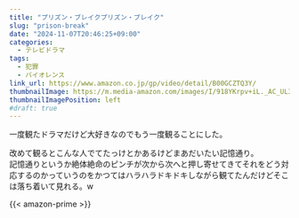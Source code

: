 ```yaml
---
title: "プリズン・ブレイクプリズン・ブレイク"
slug: "prison-break"
date: "2024-11-07T20:46:25+09:00"
categories:
  - テレビドラマ
tags:
  - 犯罪
  - バイオレンス 
link_url: https://www.amazon.co.jp/gp/video/detail/B00GCZTQ3Y/
thumbnailImage: https://m.media-amazon.com/images/I/918YKrpv+iL._AC_UL320_.jpg
thumbnailImagePosition: left
#draft: true
---
```

一度観たドラマだけど大好きなのでもう一度観ることにした。
<!--more-->
改めて観るとこんな人でてたっけとかあるけどまあだいたい記憶通り。  
記憶通りというか絶体絶命のピンチが次から次へと押し寄せてきてそれをどう対応するのかっていうのをかつてはハラハラドキドキしながら観てたんだけどそこは落ち着いて見れる。w

{{< amazon-prime >}}
